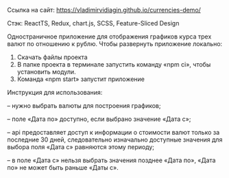 Ссылка на сайт: https://vladimirvidiagin.github.io/currencies-demo/

Стэк: ReactTS, Redux, chart.js, SCSS, Feature-Sliced Design

Одностраничное приложение для отображения графиков курса трех валют по отношению к рублю.
Чтобы развернуть приложение локально:

1. Скачать файлы проекта
2. В папке проекта в терминале запустить команду «npm ci», чтобы установить модули.
3. Команда «npm start» запустит приложение

Инструкция для использования:

– нужно выбрать валюты для построения графиков;

– поле «Дата по» доступно, если выбрано значение «Дата с»;

– api предоставляет доступ к информации о стоимости валют только за последние 30 дней, следовательно изначально доступные значения для выбора поля «Дата с» равняются этому периоду;

– в поле «Дата с» нельзя выбрать значения позднее «Дата по», «Дата по» не может быть раньше «Даты с».
